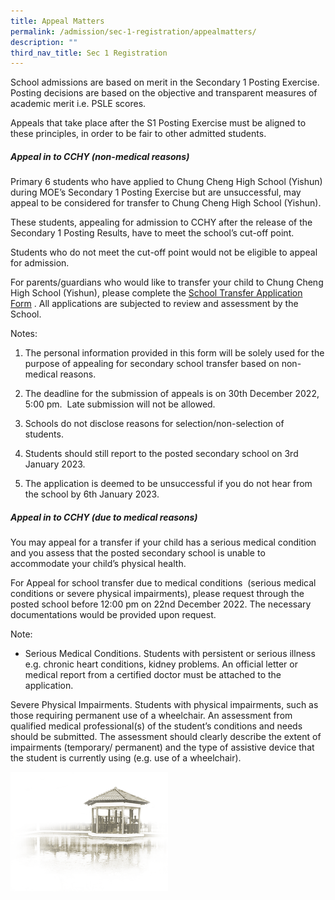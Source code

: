 ```yaml
---
title: Appeal Matters
permalink: /admission/sec-1-registration/appealmatters/
description: ""
third_nav_title: Sec 1 Registration
---
```

School admissions are based on merit in the Secondary 1 Posting Exercise. Posting decisions are based on the objective and transparent measures of academic merit i.e. PSLE scores.

Appeals that take place after the S1 Posting Exercise must be aligned to these principles, in order to be fair to other admitted students.

##### **Appeal in to CCHY (non-medical reasons)**<br>
Primary 6 students who have applied to Chung Cheng High School (Yishun) during MOE’s Secondary 1 Posting Exercise but are unsuccessful, may appeal to be considered for transfer to Chung Cheng High School (Yishun).

These students, appealing for admission to CCHY after the release of the Secondary 1 Posting Results, have to meet the school’s cut-off point.

Students who do not meet the cut-off point would not be eligible to appeal for admission.&nbsp;

For parents/guardians who would like to transfer your child to Chung Cheng High School (Yishun), please complete the [School Transfer Application Form](https://form.gov.sg/63a25475cf15ee0012a54d26) . All applications are subjected to review and assessment by the School.&nbsp;

Notes:

1.  The personal information provided in this form will be solely used for the purpose of appealing for secondary school transfer based on non-medical reasons.&nbsp;&nbsp;
    
2.  The deadline for the submission of appeals is on 30th December 2022, 5:00 pm.&nbsp; Late submission will not be allowed.
    
3.  Schools do not disclose reasons for selection/non-selection of students.&nbsp;
    
4.  Students should still report to the posted secondary school on 3rd January 2023.
    
5.  The application is deemed to be unsuccessful if you do not hear from the school by 6th January 2023.

##### **Appeal in to CCHY (due to medical reasons)**<br>
You may appeal for a transfer if your child has a serious medical condition and you assess that the posted secondary school is unable to accommodate your child’s physical health.&nbsp;

For Appeal for school transfer due to medical conditions&nbsp; (serious medical conditions or severe physical impairments), please request through the posted school before 12:00 pm on 22nd December 2022. The necessary documentations would be provided upon request.

Note:

*   Serious Medical Conditions. Students with persistent or serious illness e.g. chronic heart conditions, kidney problems. An official letter or medical report from a certified doctor must be attached to the application.
    

Severe Physical Impairments. Students with physical impairments, such as those requiring permanent use of a wheelchair. An assessment from qualified medical professional(s) of the student’s conditions and needs should be submitted. The assessment should clearly describe the extent of impairments (temporary/ permanent) and the type of assistive device that the student is currently using (e.g. use of a wheelchair).



<img src="/images/pavilion.png" style="width:50%">